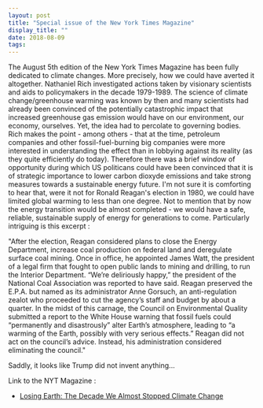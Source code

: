 ```yaml
---
layout: post
title: "Special issue of the New York Times Magazine"
display_title: ""
date: 2018-08-09
tags: 
---
```

The August 5th edition of the New York Times Magazine has been fully dedicated to climate changes. More precisely, how we could have
averted it altogether. Nathaniel Rich investigated actions taken by visionary scientists and aids to policymakers in the decade 1979-1989. The science of climate change/greenhouse warming was known by then and many scientists had already been convinced of the potentially catastrophic impact that increased greenhouse gas emission would have on our environment, our economy, ourselves. Yet, the idea had to percolate to governing bodies. Rich makes the point - among others - that at the time, petroleum companies and other fossil-fuel-burning big companies were more interested in understanding the effect than in lobbying against its reality (as they quite efficiently do today). Therefore there was a brief window of opportunity during which US politicans could have been convinced that it is of strategic importance to lower carbon dioxyde emissions and take strong measures towards a sustainable energy future. I'm not sure it is comforting to hear that, were it not for Ronald Reagan's election in 1980, we could have limited global warming to less than one degree. Not to mention that by now the energy transition would be almost completed - we would have a safe, reliable, sustainable supply of energy for generations to come. Particularly intriguing is this excerpt : 

"After the election, Reagan considered plans to close the Energy Department, increase coal production on federal land and deregulate surface coal mining. Once in office, he appointed James Watt, the president of a legal firm that fought to open public lands to mining and drilling, to run the Interior Department. “We’re deliriously happy,” the president of the National Coal Association was reported to have said. Reagan preserved the E.P.A. but named as its administrator Anne Gorsuch, an anti-regulation zealot who proceeded to cut the agency’s staff and budget by about a quarter. In the midst of this carnage, the Council on Environmental Quality submitted a report to the White House warning that fossil fuels could “permanently and disastrously” alter Earth’s atmosphere, leading to “a warming of the Earth, possibly with very serious effects.” Reagan did not act on the council’s advice. Instead, his administration considered eliminating the council."

Saddly, it looks like Trump did not invent anything...


Link to the NYT Magazine :
* [Losing Earth: The Decade We Almost Stopped Climate Change](https://www.nytimes.com/interactive/2018/08/01/magazine/climate-change-losing-earth.html?action=click&contentCollection=magazine&region=supplemental&module=undefined&contentPlacement=2&pgtype=sectionfront)


